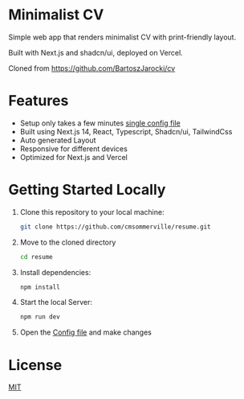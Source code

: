 # Minimalist CV

Simple web app that renders minimalist CV with print-friendly layout.

Built with Next.js and shadcn/ui, deployed on Vercel.

Cloned from https://github.com/BartoszJarocki/cv

# Features

- Setup only takes a few minutes [single config file](./src/data/resume-data.tsx)
- Built using Next.js 14, React, Typescript, Shadcn/ui, TailwindCss
- Auto generated Layout
- Responsive for different devices
- Optimized for Next.js and Vercel

# Getting Started Locally

1. Clone this repository to your local machine:

   ```bash
   git clone https://github.com/cmsommerville/resume.git
   ```

2. Move to the cloned directory

   ```bash
   cd resume
   ```

3. Install dependencies:

   ```bash
   npm install
   ```

4. Start the local Server:

   ```bash
   npm run dev
   ```

5. Open the [Config file](./src/data/resume-data.tsx) and make changes

# License

[MIT](https://choosealicense.com/licenses/mit/)
